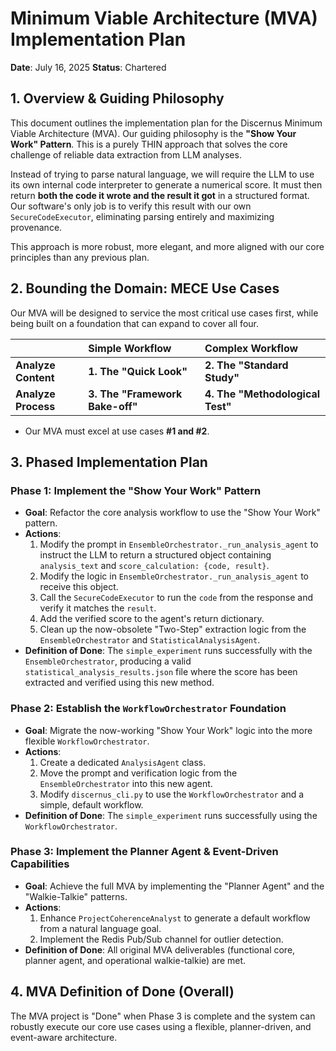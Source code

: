# Minimum Viable Architecture (MVA) Implementation Plan

**Date**: July 16, 2025
**Status**: Chartered

## 1. Overview & Guiding Philosophy

This document outlines the implementation plan for the Discernus Minimum Viable Architecture (MVA). Our guiding philosophy is the **"Show Your Work" Pattern**. This is a purely THIN approach that solves the core challenge of reliable data extraction from LLM analyses.

Instead of trying to parse natural language, we will require the LLM to use its own internal code interpreter to generate a numerical score. It must then return **both the code it wrote and the result it got** in a structured format. Our software's only job is to verify this result with our own `SecureCodeExecutor`, eliminating parsing entirely and maximizing provenance.

This approach is more robust, more elegant, and more aligned with our core principles than any previous plan.

## 2. Bounding the Domain: MECE Use Cases

Our MVA will be designed to service the most critical use cases first, while being built on a foundation that can expand to cover all four.

| | **Simple Workflow** | **Complex Workflow** |
| :--- | :--- | :--- |
| **Analyze Content** | **1. The "Quick Look"** | **2. The "Standard Study"** |
| **Analyze Process** | **3. The "Framework Bake-off"** | **4. The "Methodological Test"** |

*   Our MVA must excel at use cases **#1 and #2**.

## 3. Phased Implementation Plan

### **Phase 1: Implement the "Show Your Work" Pattern**
*   **Goal**: Refactor the core analysis workflow to use the "Show Your Work" pattern.
*   **Actions**:
    1.  Modify the prompt in `EnsembleOrchestrator._run_analysis_agent` to instruct the LLM to return a structured object containing `analysis_text` and `score_calculation: {code, result}`.
    2.  Modify the logic in `EnsembleOrchestrator._run_analysis_agent` to receive this object.
    3.  Call the `SecureCodeExecutor` to run the `code` from the response and verify it matches the `result`.
    4.  Add the verified score to the agent's return dictionary.
    5.  Clean up the now-obsolete "Two-Step" extraction logic from the `EnsembleOrchestrator` and `StatisticalAnalysisAgent`.
*   **Definition of Done**: The `simple_experiment` runs successfully with the `EnsembleOrchestrator`, producing a valid `statistical_analysis_results.json` file where the score has been extracted and verified using this new method.

### **Phase 2: Establish the `WorkflowOrchestrator` Foundation**
*   **Goal**: Migrate the now-working "Show Your Work" logic into the more flexible `WorkflowOrchestrator`.
*   **Actions**:
    1.  Create a dedicated `AnalysisAgent` class.
    2.  Move the prompt and verification logic from the `EnsembleOrchestrator` into this new agent.
    3.  Modify `discernus_cli.py` to use the `WorkflowOrchestrator` and a simple, default workflow.
*   **Definition of Done**: The `simple_experiment` runs successfully using the `WorkflowOrchestrator`.

### **Phase 3: Implement the Planner Agent & Event-Driven Capabilities**
*   **Goal**: Achieve the full MVA by implementing the "Planner Agent" and the "Walkie-Talkie" patterns.
*   **Actions**:
    1.  Enhance `ProjectCoherenceAnalyst` to generate a default workflow from a natural language goal.
    2.  Implement the Redis Pub/Sub channel for outlier detection.
*   **Definition of Done**: All original MVA deliverables (functional core, planner agent, and operational walkie-talkie) are met.

## 4. MVA Definition of Done (Overall)

The MVA project is "Done" when Phase 3 is complete and the system can robustly execute our core use cases using a flexible, planner-driven, and event-aware architecture. 